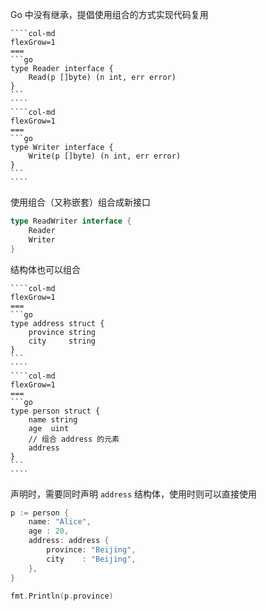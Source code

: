Go 中没有继承，提倡使用组合的方式实现代码复用

`````col
````col-md
flexGrow=1
===
```go
type Reader interface {
    Read(p []byte) (n int, err error)
}
```
````
````col-md
flexGrow=1
===
```go
type Writer interface {
    Write(p []byte) (n int, err error)
}
```
````
`````

使用组合（又称嵌套）组合成新接口

```go
type ReadWriter interface {
    Reader
    Writer
}
```

结构体也可以组合

`````col
````col-md
flexGrow=1
===
```go
type address struct {
    province string
    city     string
}
```
````
````col-md
flexGrow=1
===
```go
type person struct {
    name string
    age  uint
    // 组合 address 的元素
    address
}
```
````
`````

声明时，需要同时声明 `address` 结构体，使用时则可以直接使用

```go
p := person {
    name: "Alice",
    age : 20,
    address: address {
        province: "Beijing",
        city    : "Beijing",
    },
}

fmt.Println(p.province)
```

